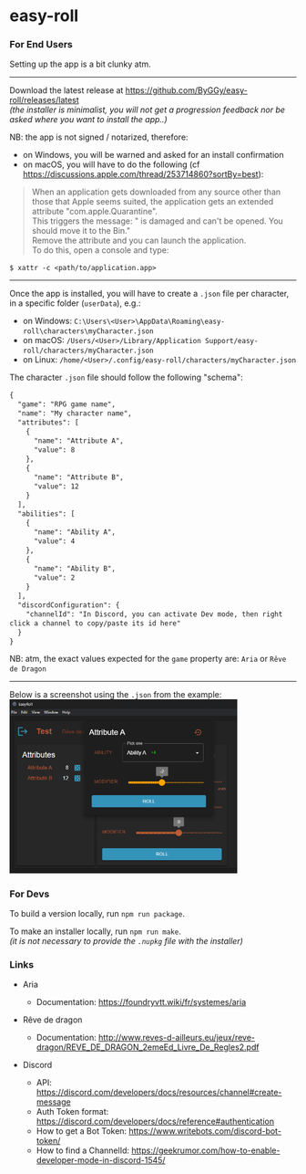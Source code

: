 # easy-roll

### For End Users

Setting up the app is a bit clunky atm.

---

Download the latest release at https://github.com/ByGGy/easy-roll/releases/latest  
_(the installer is minimalist, you will not get a progression feedback nor be asked where you want to install the app..)_

NB: the app is not signed / notarized, therefore:
* on Windows, you will be warned and asked for an install confirmation
* on macOS, you will have to do the following (cf https://discussions.apple.com/thread/253714860?sortBy=best):
> When an application gets downloaded from any source other than those that Apple seems suited, the application gets an extended attribute "com.apple.Quarantine".  
This triggers the message: "<application> is damaged and can't be opened. You should move it to the Bin."  
Remove the attribute and you can launch the application.  
To do this, open a console and type:
```
$ xattr -c <path/to/application.app>
```

---

Once the app is installed, you will have to create a `.json` file per character, in a specific folder (`userData`), e.g.:
* on Windows: `C:\Users\<User>\AppData\Roaming\easy-roll\characters\myCharacter.json`
* on macOS: `/Users/<User>/Library/Application Support/easy-roll/characters/myCharacter.json`
* on Linux: `/home/<User>/.config/easy-roll/characters/myCharacter.json`

The character `.json` file should follow the following "schema":
```
{
  "game": "RPG game name",
  "name": "My character name",
  "attributes": [
    {
      "name": "Attribute A",
      "value": 8
    },
    {
      "name": "Attribute B",
      "value": 12
    }
  ],
  "abilities": [
    {
      "name": "Ability A",
      "value": 4
    },
    {
      "name": "Ability B",
      "value": 2
    }
  ],
  "discordConfiguration": {
    "channelId": "In Discord, you can activate Dev mode, then right click a channel to copy/paste its id here"
  }
}
```

NB: atm, the exact values expected for the `game` property are: `Aria` or `Rêve de Dragon`

---

Below is a screenshot using the `.json` from the example:  
<img src='./EasyRoll_Example.png' width=400>


### For Devs

To build a version locally, run `npm run package`.

To make an installer locally, run `npm run make`.  
_(it is not necessary to provide the `.nupkg` file with the installer)_

### Links

* Aria
  * Documentation: https://foundryvtt.wiki/fr/systemes/aria

* Rêve de dragon
  * Documentation: http://www.reves-d-ailleurs.eu/jeux/reve-dragon/REVE_DE_DRAGON_2emeEd_Livre_De_Regles2.pdf

* Discord
  * API: https://discord.com/developers/docs/resources/channel#create-message
  * Auth Token format: https://discord.com/developers/docs/reference#authentication
  * How to get a Bot Token: https://www.writebots.com/discord-bot-token/
  * How to find a ChannelId: https://geekrumor.com/how-to-enable-developer-mode-in-discord-1545/